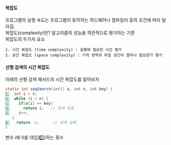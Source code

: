 #### 복잡도
프로그램의 실행 속도는 프로그램이 동작하는 하드웨어나 컴파일러 등의 조건에 따라 달라짐.   
복잡도(complexity)란? 알고리즘의 성능을 객관적으로 평가하는 기준   
복잡도의 두가지 요소 
```
1. 시간 복잡도 (time complexity) : 실행에 필요한 시간 평가
2. 공간 복잡도 (space complexity) : 기억 영역과 파일 공간이 얼마나 필요한가 평가
```
   
#### 선형 검색의 시간 복잡도
아래의 선형 검색 메서드의 시간 복잡도를 알아보자
```java
static int seqSearch(int[] a, int n, int key) {
1️⃣  int i = 0;
2️⃣  while (i < n) {
3️⃣    if(a[i] == key)
4️⃣      return i;   // 검색 성공
5️⃣    i++;
   }
6️⃣   return -1;      // 검색 실패
}
```
변수 i에 0을 대입(1️⃣)하는 횟수
